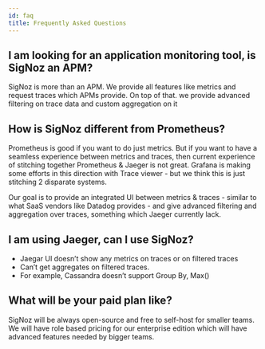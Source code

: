 ```yaml
---
id: faq
title: Frequently Asked Questions
---
```


## I am looking for an application monitoring tool, is SigNoz an APM?

SigNoz is more than an APM. We provide all features like
metrics and request traces which APMs provide. On top
of that. we provide advanced filtering on trace data and
custom aggregation on it

## How is SigNoz different from Prometheus?

Prometheus is good if you want to do just metrics. But if you want to have a seamless experience between metrics and traces, then current experience of stitching together Prometheus & Jaeger is not great. Grafana is making some efforts in this direction with Trace viewer - but we think this is just stitching 2 disparate systems.

Our goal is to provide an integrated UI between metrics & traces - similar to what SaaS vendors like Datadog provides - and give advanced filtering and aggregation over traces, something which Jaeger currently lack.

## I am using Jaeger, can I use SigNoz?

- Jaegar UI doesn’t show any metrics on traces or on filtered traces
- Can’t get aggregates on filtered traces.
- For example, Cassandra doesn’t support Group By, Max()

## What will be your paid plan like?

SigNoz will be always open-source and free to self-host for smaller
teams. We will have role based pricing for our enterprise
edition which will have advanced features needed by
bigger teams.

<!-- ## What is Kafka and Druid?

Kafka is a queuing system, it provides a way to send requests to be processed asynchonously by unknown to the sender instances. The idea that you can scale your processes more easily by decoupling the two and unlike a load balancer, if one instance fails to process a request it can stay on the queue to be processed by another.

Druid is a timeseries database for running queries against pre-aggregated data. Imagine a bunch of records like {host: "ABC", event: "foo", timeperiod: "00:00-01:00", count: 1234}. It's designed to be really fast then at answering queries like "How many bar events occurred in hosts matching "prod-\*" between 3am and 5am?" or "Give me the Baz events at daily intervals for the last 90 days" -->
